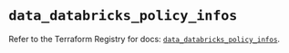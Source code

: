 # `data_databricks_policy_infos`

Refer to the Terraform Registry for docs: [`data_databricks_policy_infos`](https://registry.terraform.io/providers/databricks/databricks/1.94.0/docs/data-sources/policy_infos).
